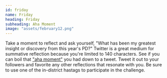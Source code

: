```yaml
---
id: friday 
name: Friday
heading: Friday
subheading: Aha Moment
image: "assets/february12.png"
---
```

Take a moment to reflect and ask yourself, "What has been my greatest insight
or discovery from this year's PD?" Twitter is a great medium for summative
reflection because you're limited to 140 characters. See if you can boil that
["aha moment"](http://www.newyorker.com/wp-content/uploads/2014/03/Grampy-A-Ha-320.jpg)
you had down to a tweet. Tweet it out to your followers and favorite any other
reflections that resonate with you. Be sure to use one of the in-district
hastags to participate in the challenge.
